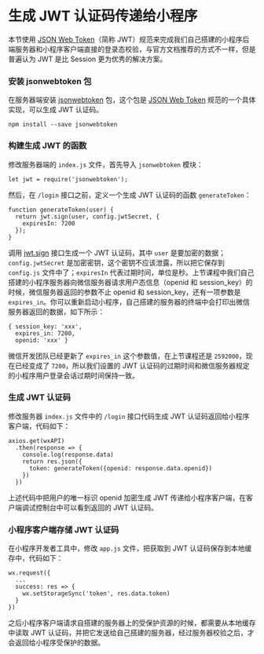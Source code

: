 # 生成 JWT 认证码传递给小程序

本节使用 [JSON Web Token](https://tools.ietf.org/html/rfc7519)（简称 JWT）规范来完成我们自己搭建的小程序后端服务器和小程序客户端直接的登录态校验，与官方文档推荐的方式不一样，但是普遍认为 JWT 是比 Session 更为优秀的解决方案。

### 安装 jsonwebtoken 包

在服务器端安装 [jsonwebtoken](https://github.com/auth0/node-jsonwebtoken) 包，这个包是 [JSON Web Token](https://tools.ietf.org/html/rfc7519) 规范的一个具体实现，可以生成 JWT 认证码。

```
npm install --save jsonwebtoken
```

### 构建生成 JWT 的函数

修改服务器端的 `index.js` 文件，首先导入 `jsonwebtoken` 模块：

```
let jwt = require('jsonwebtoken');
```

然后，在 `/login` 接口之前，定义一个生成 JWT 认证码的函数 `generateToken`：

```
function generateToken(user) {
  return jwt.sign(user, config.jwtSecret, {
    expiresIn: 7200
  });
}
```

调用 [jwt.sign](https://github.com/auth0/node-jsonwebtoken#jwtsignpayload-secretorprivatekey-options-callback) 接口生成一个 JWT 认证码，其中 `user` 是要加密的数据；`config.jwtSecret` 是加密密钥，这个密钥不应该泄露，所以把它保存到 `config.js` 文件中了；`expiresIn` 代表过期时间，单位是秒。上节课程中我们自己搭建的小程序服务器向微信服务器请求用户态信息（openid 和 session_key）的时候，微信服务器返回的参数不止 openid 和 session_key，还有一项参数是 `expires_in`。你可以重新启动小程序，自己搭建的服务器的终端中会打印出微信服务器返回的数据，如下所示：

```
{ session_key: 'xxx',
  expires_in: 7200,
  openid: 'xxx' }
```

微信开发团队已经更新了 `expires_in` 这个参数值，在上节课程还是 `2592000`，现在已经变成了 `7200`，所以我们设置的 JWT 认证码的过期时间和微信服务器规定的小程序用户登录会话过期时间保持一致。

### 生成 JWT 认证码

修改服务器 `index.js` 文件中的 `/login` 接口代码生成 JWT 认证码返回给小程序客户端，代码如下：

```
axios.get(wxAPI)
  .then(response => {
    console.log(response.data)
    return res.json({
      token: generateToken({openid: response.data.openid})
    })
  })
```

上述代码中把用户的唯一标识 openid 加密生成 JWT 传递给小程序客户端，在客户端调试控制台中可以看到返回的 JWT 认证码。

### 小程序客户端存储 JWT 认证码

在小程序开发者工具中，修改 `app.js` 文件，把获取到 JWT 认证码保存到本地缓存中，代码如下：

```
wx.request({
  ...
  success: res => {
    wx.setStorageSync('token', res.data.token)
  }
})
```

之后小程序客户端请求自搭建的服务器上的受保护资源的时候，都需要从本地缓存中读取 JWT 认证码，并把它发送给自己搭建的服务器，经过服务器校验之后，才会返回给小程序受保护的数据。
